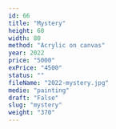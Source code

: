 ```yaml
---
id: 66
title: "Mystery"
height: 60
width: 80
method: "Acrylic on canvas"
year: 2022
price: "5000"
exPrice: "4500"
status: ""
fileName: "2022-mystery.jpg"
medie: "painting"
draft: "False"
slug: "mystery"
weight: "370"
---
```

